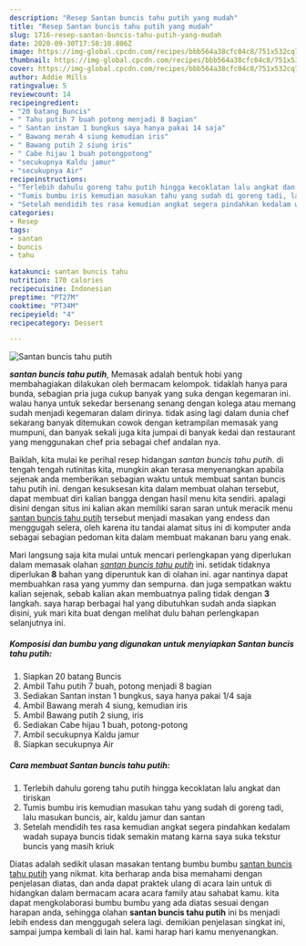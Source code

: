 ```yaml
---
description: "Resep Santan buncis tahu putih yang mudah"
title: "Resep Santan buncis tahu putih yang mudah"
slug: 1716-resep-santan-buncis-tahu-putih-yang-mudah
date: 2020-09-30T17:58:10.806Z
image: https://img-global.cpcdn.com/recipes/bbb564a38cfc04c8/751x532cq70/santan-buncis-tahu-putih-foto-resep-utama.jpg
thumbnail: https://img-global.cpcdn.com/recipes/bbb564a38cfc04c8/751x532cq70/santan-buncis-tahu-putih-foto-resep-utama.jpg
cover: https://img-global.cpcdn.com/recipes/bbb564a38cfc04c8/751x532cq70/santan-buncis-tahu-putih-foto-resep-utama.jpg
author: Addie Mills
ratingvalue: 5
reviewcount: 14
recipeingredient:
- "20 batang Buncis"
- " Tahu putih 7 buah potong menjadi 8 bagian"
- " Santan instan 1 bungkus saya hanya pakai 14 saja"
- " Bawang merah 4 siung kemudian iris"
- " Bawang putih 2 siung iris"
- " Cabe hijau 1 buah potongpotong"
- "secukupnya Kaldu jamur"
- "secukupnya Air"
recipeinstructions:
- "Terlebih dahulu goreng tahu putih hingga kecoklatan lalu angkat dan tiriskan"
- "Tumis bumbu iris kemudian masukan tahu yang sudah di goreng tadi, lalu masukan buncis, air, kaldu jamur dan santan"
- "Setelah mendidih tes rasa kemudian angkat segera pindahkan kedalam wadah supaya buncis tidak semakin matang karna saya suka tekstur buncis yang masih kriuk"
categories:
- Resep
tags:
- santan
- buncis
- tahu

katakunci: santan buncis tahu 
nutrition: 170 calories
recipecuisine: Indonesian
preptime: "PT27M"
cooktime: "PT34M"
recipeyield: "4"
recipecategory: Dessert

---
```



![Santan buncis tahu putih](https://img-global.cpcdn.com/recipes/bbb564a38cfc04c8/751x532cq70/santan-buncis-tahu-putih-foto-resep-utama.jpg)

<b><i>santan buncis tahu putih</i></b>, Memasak adalah bentuk hobi yang membahagiakan dilakukan oleh bermacam kelompok. tidaklah hanya para bunda, sebagian pria juga cukup banyak yang suka dengan kegemaran ini. walau hanya untuk sekedar bersenang senang dengan kolega atau memang sudah menjadi kegemaran dalam dirinya. tidak asing lagi dalam dunia chef sekarang banyak ditemukan cowok dengan ketrampilan memasak yang mumpuni, dan banyak sekali juga kita jumpai di banyak kedai dan restaurant yang menggunakan chef pria sebagai chef andalan nya.

Baiklah, kita mulai ke perihal resep hidangan <i>santan buncis tahu putih</i>. di tengah tengah rutinitas kita, mungkin akan terasa menyenangkan apabila sejenak anda memberikan sebagian waktu untuk membuat santan buncis tahu putih ini. dengan kesuksesan kita dalam membuat olahan tersebut, dapat membuat diri kalian bangga dengan hasil menu kita sendiri. apalagi disini dengan situs ini kalian akan memiliki saran saran untuk meracik menu <u>santan buncis tahu putih</u> tersebut menjadi masakan yang endess dan menggugah selera, oleh karena itu tandai alamat situs ini di komputer anda sebagai sebagian pedoman kita dalam membuat makanan baru yang enak.




Mari langsung saja kita mulai untuk mencari perlengkapan yang diperlukan dalam memasak olahan <u><i>santan buncis tahu putih</i></u> ini. setidak tidaknya diperlukan <b>8</b> bahan yang diperuntuk kan di olahan ini. agar nantinya dapat membuahkan rasa yang yummy dan sempurna. dan juga sempatkan waktu kalian sejenak, sebab kalian akan membuatnya paling tidak dengan <b>3</b> langkah. saya harap berbagai hal yang dibutuhkan sudah anda siapkan disini, yuk mari kita buat dengan melihat dulu bahan perlengkapan selanjutnya ini.

<!--inarticleads1-->

##### Komposisi dan bumbu yang digunakan untuk menyiapkan Santan buncis tahu putih:

1. Siapkan 20 batang Buncis
1. Ambil  Tahu putih 7 buah, potong menjadi 8 bagian
1. Sediakan  Santan instan 1 bungkus, saya hanya pakai 1/4 saja
1. Ambil  Bawang merah 4 siung, kemudian iris
1. Ambil  Bawang putih 2 siung, iris
1. Sediakan  Cabe hijau 1 buah, potong-potong
1. Ambil secukupnya Kaldu jamur
1. Siapkan secukupnya Air




<!--inarticleads2-->

##### Cara membuat Santan buncis tahu putih:

1. Terlebih dahulu goreng tahu putih hingga kecoklatan lalu angkat dan tiriskan
1. Tumis bumbu iris kemudian masukan tahu yang sudah di goreng tadi, lalu masukan buncis, air, kaldu jamur dan santan
1. Setelah mendidih tes rasa kemudian angkat segera pindahkan kedalam wadah supaya buncis tidak semakin matang karna saya suka tekstur buncis yang masih kriuk




Diatas adalah sedikit ulasan masakan tentang bumbu bumbu <u>santan buncis tahu putih</u> yang nikmat. kita berharap anda bisa memahami dengan penjelasan diatas, dan anda dapat praktek ulang di acara lain untuk di hidangkan dalam bermacam acara acara family atau sahabat kamu. kita dapat mengkolaborasi bumbu bumbu yang ada diatas sesuai dengan harapan anda, sehingga olahan <b>santan buncis tahu putih</b> ini bs menjadi lebih endess dan menggugah selera lagi. demikian penjelasan singkat ini, sampai jumpa kembali di lain hal. kami harap hari kamu menyenangkan.
